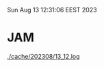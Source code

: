 Sun Aug 13 12:31:06 EEST 2023
# JAM
<a href='./cache/202308/13_12.log'>./cache/202308/13_12.log</a>
